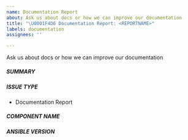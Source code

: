 ```yaml
---
name: Documentation Report
about: Ask us about docs or how we can improve our documentation
title: "\U0001F4D6 Documentation Report: <REPORTNAME>"
labels: documentation
assignees: ''

---
```


Ask us about docs or how we can improve our documentation

<!--- Verify first that your improvement is not already reported on GitHub -->
<!--- Also test if the latest release and devel branch are affected too -->
<!--- Complete *all* sections as described, this form is processed automatically -->

##### SUMMARY
<!--- Explain the problem briefly below, add suggestions to wording or structure -->

<!--- HINT: Did you know the documentation has an "Edit on GitHub" link on every page ? -->

##### ISSUE TYPE
- Documentation Report

##### COMPONENT NAME
<!--- Write the short name of the rst file, module, plugin, task or feature below, use your best guess if unsure -->

##### ANSIBLE VERSION
<!--- Paste verbatim output from "ansible --version" between quotes -->
```paste below

```
